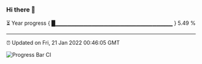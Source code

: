 ### Hi there 👋

⏳ Year progress { █▁▁▁▁▁▁▁▁▁▁▁▁▁▁▁▁▁▁▁▁▁▁▁▁▁▁▁▁▁ } 5.49 %

---

⏰ Updated on Fri, 21 Jan 2022 00:46:05 GMT

![Progress Bar CI](https://github.com/liununu/liununu/workflows/Progress%20Bar%20CI/badge.svg)
